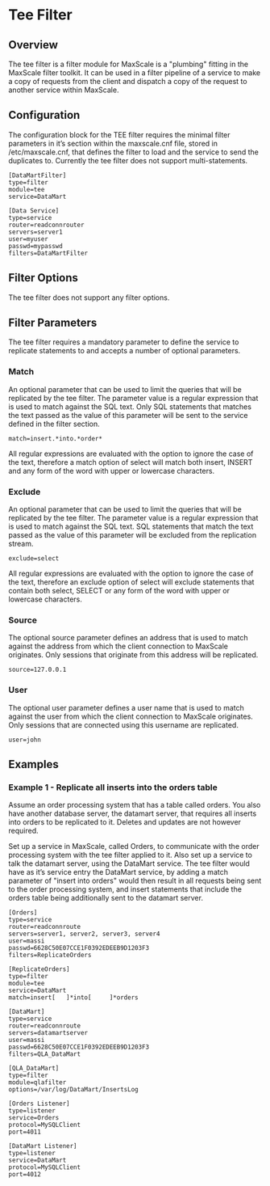 # Tee Filter

## Overview

The tee filter is a filter module for MaxScale is a "plumbing" fitting in the MaxScale filter toolkit. It can be used in a filter pipeline of a service to make a copy of requests from the client and dispatch a copy of the request to another service within MaxScale. 

## Configuration

The configuration block for the TEE filter requires the minimal filter parameters in it’s section within the maxscale.cnf file, stored in /etc/maxscale.cnf, that defines the filter to load and the service to send the duplicates to. Currently the tee filter does not support multi-statements.

```
[DataMartFilter]
type=filter
module=tee
service=DataMart

[Data Service]
type=service
router=readconnrouter
servers=server1
user=myuser
passwd=mypasswd
filters=DataMartFilter
```

## Filter Options

The tee filter does not support any filter options.

## Filter Parameters

The tee filter requires a mandatory parameter to define the service to replicate statements to and accepts a number of optional parameters.

### Match

An optional parameter that can be used to limit the queries that will be replicated by the tee filter. The parameter value is a regular expression that is used to match against the SQL text. Only SQL statements that matches the text passed as the value of this parameter will be sent to the service defined in the filter section.

```
match=insert.*into.*order*
```

All regular expressions are evaluated with the option to ignore the case of the text, therefore a match option of select will match both insert, INSERT and any form of the word with upper or lowercase characters.

### Exclude

An optional parameter that can be used to limit the queries that will be replicated by the tee filter. The parameter value is a regular expression that is used to match against the SQL text. SQL statements that match the text passed as the value of this parameter will be excluded from the replication stream.

```
exclude=select
```

All regular expressions are evaluated with the option to ignore the case of the text, therefore an exclude option of select will exclude statements that contain both select, SELECT or any form of the word with upper or lowercase characters.

### Source

The optional source parameter defines an address that is used to match against the address from which the client connection to MaxScale originates. Only sessions that originate from this address will be replicated.

```
source=127.0.0.1
```

### User

The optional user parameter defines a user name that is used to match against the user from which the client connection to MaxScale originates. Only sessions that are connected using this username are replicated.

```
user=john
```

## Examples

### Example 1 - Replicate all inserts into the orders table

Assume an order processing system that has a table called orders. You also have another database server, the datamart server, that requires all inserts into orders to be replicated to it. Deletes and updates are not however required.

Set up a service in MaxScale, called Orders, to communicate with the order processing system with the tee filter applied to it. Also set up a service to talk the datamart server, using the DataMart service. The tee filter would have as it’s service entry the DataMart service, by adding a match parameter of "insert into orders" would then result in all requests being sent to the order processing system, and insert statements that include the orders table being additionally sent to the datamart server.

```
[Orders]
type=service
router=readconnroute
servers=server1, server2, server3, server4
user=massi
passwd=6628C50E07CCE1F0392EDEEB9D1203F3
filters=ReplicateOrders

[ReplicateOrders]
type=filter
module=tee
service=DataMart
match=insert[ 	]*into[ 	]*orders

[DataMart]
type=service
router=readconnroute
servers=datamartserver
user=massi
passwd=6628C50E07CCE1F0392EDEEB9D1203F3
filters=QLA_DataMart

[QLA_DataMart]
type=filter
module=qlafilter
options=/var/log/DataMart/InsertsLog

[Orders Listener]
type=listener
service=Orders
protocol=MySQLClient
port=4011

[DataMart Listener]
type=listener
service=DataMart
protocol=MySQLClient
port=4012
```
